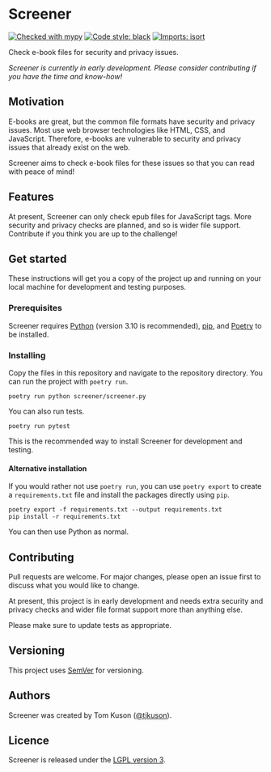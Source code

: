 # Screener
[![Checked with mypy](http://www.mypy-lang.org/static/mypy_badge.svg)](http://mypy-lang.org/)
[![Code style: black](https://img.shields.io/badge/code%20style-black-000000.svg)](https://github.com/psf/black)
[![Imports: isort](https://img.shields.io/badge/%20imports-isort-%231674b1?style=flat&labelColor=ef8336)](https://pycqa.github.io/isort/)


Check e-book files for security and privacy issues.

*Screener is currently in early development. Please consider contributing if you have the time and know-how!*

## Motivation

E-books are great, but the common file formats have security and privacy issues. Most use web browser technologies like 
HTML, CSS, and JavaScript. Therefore, e-books are vulnerable to security and privacy issues that already exist on the 
web.

Screener aims to check e-book files for these issues so that you can read with peace of mind!

## Features

At present, Screener can only check epub files for JavaScript tags. More security and privacy checks are planned, 
and so is wider file support. Contribute if you think you are up to the challenge!

## Get started

These instructions will get you a copy of the project up and running on your local machine for development and testing
purposes.

### Prerequisites

Screener requires [Python](https://www.python.org/about/gettingstarted/) (version 3.10 is recommended), 
[pip](https://pip.pypa.io/en/stable/getting-started/), and [Poetry](https://python-poetry.org/docs/#installation) to 
be installed.

### Installing

Copy the files in this repository and navigate to the repository directory. You can run the project with `poetry run`.

```commandline
poetry run python screener/screener.py
```

You can also run tests.

```commandline
poetry run pytest
```

This is the recommended way to install Screener for development and testing.

#### Alternative installation

If you would rather not use `poetry run`, you can use `poetry export` to create a `requirements.txt` file and install 
the packages directly using `pip`.

```commandline
poetry export -f requirements.txt --output requirements.txt
pip install -r requirements.txt
```

You can then use Python as normal.

## Contributing

Pull requests are welcome. For major changes, please open an issue first to discuss what you would like to change.

At present, this project is in early development and needs extra security and privacy checks and wider file format 
support more than anything else.

Please make sure to update tests as appropriate.

## Versioning

This project uses [SemVer](http://semver.org/) for versioning.

## Authors

Screener was created by Tom Kuson ([@tjkuson](https://github.com/tjkuson)).

## Licence

Screener is released under the [LGPL version 3](LICENCE).